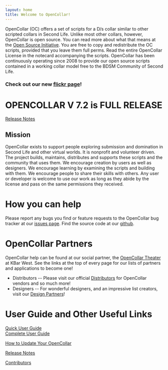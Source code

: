 ```yaml
---
layout: home
title: Welcome to OpenCollar!
---
```


OpenCollar (OC) offers a set of scripts for a D/s collar similar to other scripted collars in Second Life. Unlike most other collars, however, OpenCollar is open source. You can read more about what that means at the [Open Source Initiative](https://opensource.org/osd-annotated). You are free to copy and redistribute the OC scripts, provided that you leave them full perms. Read the entire OpenCollar License in the notecard accompanying the scripts.  OpenCollar has been continuously operating since 2008 to provide our open source scripts contained in a working collar model free to the BDSM Community of Second Life.

### Check out our new [flickr page]( https://www.flickr.com/groups/opencollar/)!

# OPENCOLLAR V 7.2 is FULL RELEASE
[Release Notes](https://opencollar.cc/ReleaseNotes)

## Mission

OpenCollar exists to support people exploring submission and domination in Second Life and other virtual worlds.  It is nonprofit and volunteer driven.  The project builds, maintains, distributes and supports these scripts and the community that uses them. We encourage creation by users as well as designers.  We encourage learning by examining the scripts and building with them. We encourage people to share their skills with others. Any user or developer is welcome to use our work as long as they abide by the license and pass on the same permissions they received.

# How you can help 
Please report any bugs you find or feature requests to the OpenCollar bug tracker at our [issues page](https://github.com/OpenCollarTeam/OpenCollar/issues). Find the source code at our [github](https://github.com/OpenCollarTeam/OpenCollar).

# OpenCollar Partners

OpenCollar help can be found at our social partner, the [OpenCollar Theater](http://maps.secondlife.com/secondlife/KBar%20West/23/97/1001) at KBar West. See the links at the top of every page for our lists of partners and applications to become one!

- Distributors -- Please visit our official [Distributors](/OpenCollar-Distributors-and-Designers) for OpenCollar vendors and so much more! 
- Designers -- For wonderful designers, and an impressive list creators, visit our [Design Partners](/Open-Collar-Designers)!

# User Guide and Other Useful Links
[Quick User Guide](/docs/Quick-User-Guide)  
[Complete User Guide](/docs/Complete-User-Guide)    
  
[How to Update Your OpenCollar](/docs/How-To-Update-Your-OpenCollar)  

[Release Notes](https://opencollar.cc/ReleaseNotes)
   
[Contributors](/Contributors)       
